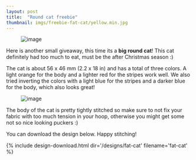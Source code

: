 ```yaml
---
layout: post
title:  "Round cat freebie"
thumbnail: imgs/freebie-fat-cat/yellow.min.jpg
---
```


<figure>
	<img src="{{ site.baseurl }}/assets/imgs/freebie-fat-cat/yellow.min.jpg" alt="image">
</figure>

Here is another small giveaway, this time its a **big round cat**! This cat definitely
had too much to eat, must be the after Christmas season :)

The cat is about 56 x 46 mm (2.2 x 18 in) and has a total of three colors. A light orange
for the body and a lighter red for the stripes work well. We also tried inverting the
colors with a light blue for the stripes and a darker blue for the body, which also
looks great!

<!-- more -->

<figure>
	<img src="{{ site.baseurl }}/assets/imgs/freebie-fat-cat/blue.min.jpg" alt="image">
</figure>

The body of the cat is pretty tightly stitched so make sure to not fix your fabric
with too much tension in your hoop, otherwise you might get some not so nice looking
puckers :)

You can download the design below. Happy stitching!

{% include design-download.html dir='/designs/fat-cat' filename='fat-cat' %}
